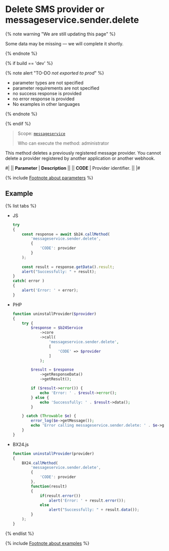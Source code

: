 # Delete SMS provider or messageservice.sender.delete

{% note warning "We are still updating this page" %}

Some data may be missing — we will complete it shortly.

{% endnote %}

{% if build == 'dev' %}

{% note alert "TO-DO _not exported to prod_" %}

- parameter types are not specified
- parameter requirements are not specified
- no success response is provided
- no error response is provided
- No examples in other languages

{% endnote %}

{% endif %}

> Scope: [`messageservice`](../scopes/permissions.md)
>
> Who can execute the method: administrator

This method deletes a previously registered message provider. You cannot delete a provider registered by another application or another webhook.

#|
|| **Parameter** | **Description** ||
|| **CODE** | Provider identifier. ||
|#

{% include [Footnote about parameters](../../_includes/required.md) %}

## Example

{% list tabs %}

- JS

    ```js
    try
    {
    	const response = await $b24.callMethod(
    		'messageservice.sender.delete',
    		{
    			'CODE': provider
    		}
    	);
    	
    	const result = response.getData().result;
    	alert("Successfully: " + result);
    }
    catch( error )
    {
    	alert('Error: ' + error);
    }
    ```

- PHP

    ```php
    function uninstallProvider($provider)
    {
        try {
            $response = $b24Service
                ->core
                ->call(
                    'messageservice.sender.delete',
                    [
                        'CODE' => $provider
                    ]
                );
    
            $result = $response
                ->getResponseData()
                ->getResult();
    
            if ($result->error()) {
                echo 'Error: ' . $result->error();
            } else {
                echo 'Successfully: ' . $result->data();
            }
    
        } catch (Throwable $e) {
            error_log($e->getMessage());
            echo 'Error calling messageservice.sender.delete: ' . $e->getMessage();
        }
    }
    ```

- BX24.js

    ```js
    function uninstallProvider(provider)
    {
        BX24.callMethod(
            'messageservice.sender.delete',
            {
                'CODE': provider
            },
            function(result)
            {
                if(result.error())
                    alert('Error: ' + result.error());
                else
                    alert("Successfully: " + result.data());
            }
        );
    }
    ```

{% endlist %}

{% include [Footnote about examples](../../_includes/examples.md) %}